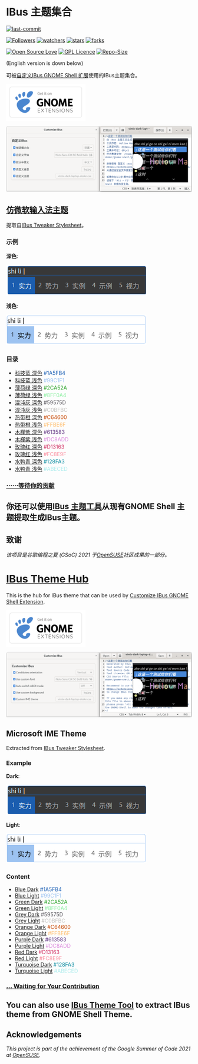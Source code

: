 # IBus 主题集合

[![last-commit](https://img.shields.io/github/last-commit/HollowMan6/IBus-Theme-Hub)](https://github.com/HollowMan6/IBus-Theme-Hub/graphs/commit-activity)

[![Followers](https://img.shields.io/github/followers/HollowMan6?style=social)](https://github.com/HollowMan6?tab=followers)
[![watchers](https://img.shields.io/github/watchers/HollowMan6/IBus-Theme-Hub?style=social)](https://github.com/HollowMan6/IBus-Theme-Hub/watchers)
[![stars](https://img.shields.io/github/stars/HollowMan6/IBus-Theme-Hub?style=social)](https://github.com/HollowMan6/IBus-Theme-Hub/stargazers)
[![forks](https://img.shields.io/github/forks/HollowMan6/IBus-Theme-Hub?style=social)](https://github.com/HollowMan6/IBus-Theme-Hub/network/members)

[![Open Source Love](https://img.shields.io/badge/-%E2%9D%A4%20Open%20Source-Green?style=flat-square&logo=Github&logoColor=white&link=https://hollowman6.github.io/fund.html)](https://hollowman6.github.io/fund.html)
[![GPL Licence](https://img.shields.io/badge/license-GPL-blue)](https://opensource.org/licenses/GPL-3.0/)
[![Repo-Size](https://img.shields.io/github/repo-size/HollowMan6/IBus-Theme-Hub.svg)](https://github.com/HollowMan6/IBus-Theme-Hub/archive/main.zip)

(English version is down below)

可被[自定义IBus GNOME Shell 扩展](https://github.com/HollowMan6/IBus-Theme-Hub)使用的IBus主题集合。

[<img src="https://raw.githubusercontent.com/andyholmes/gnome-shell-extensions-badge/master/get-it-on-ego.svg?sanitize=true" alt="Get it on GNOME Extensions" height="100" align="middle">][ego]

![](https://github.com/HollowMan6/Customize-IBus/raw/main/img/demo.png)

## [仿微软输入法主题](仿微软Microsoft)

提取自[IBus Tweaker Stylesheet](https://github.com/tuberry/ibus-tweaker/blob/8616794abe3e8664a23e41a282a1bc94873040f6/ibus-tweaker%40tuberry.github.com/stylesheet.css)。

### 示例

**深色**:

![](仿微软Microsoft/img/eg-dark.png)

**浅色**:

![](仿微软Microsoft/img/eg-light.png)

### 目录

- [科技蓝 深色](仿微软Microsoft/Blue-Dark-科技蓝-深色-1A5FB4.css) <font color=#1A5FB4>#1A5FB4</font>
- [科技蓝 浅色](仿微软Microsoft/Blue-Light-科技蓝-浅色-99C1F1.css) <font color=#99C1F1>#99C1F1</font>
- [薄荷绿 深色](仿微软Microsoft/Green-Dark-薄荷绿-深色-2CA52A.css) <font color=#2CA52A>#2CA52A</font>
- [薄荷绿 浅色](仿微软Microsoft/Green-Light-薄荷绿-浅色-8FF0A4.css) <font color=#8FF0A4>#8FF0A4</font>
- [混沌灰 深色](仿微软Microsoft/Grey-Dark-混沌灰-深色-59575D.css) <font color=#59575D>#59575D</font>
- [混沌灰 浅色](仿微软Microsoft/Grey-Light-混沌灰-浅色-C0BFBC.css) <font color=#C0BFBC>#C0BFBC</font>
- [热带橙 深色](仿微软Microsoft/Orange-Dark-热带橙-深色-C64600.css) <font color=#C64600>#C64600</font>
- [热带橙 浅色](仿微软Microsoft/Orange-Light-热带橙-浅色-FFBE6F.css) <font color=#FFBE6F>#FFBE6F</font>
- [木槿紫 深色](仿微软Microsoft/Purple-Dark-木槿紫-深色-613583.css) <font color=#613583>#613583</font>
- [木槿紫 浅色](仿微软Microsoft/Purple-Light-木槿紫-浅色-DC8ADD.css) <font color=#DC8ADD>#DC8ADD</font>
- [玫瑰红 深色](仿微软Microsoft/Red-Dark-玫瑰红-深色-D13163.css) <font color=#D13163>#D13163</font>
- [玫瑰红 浅色](仿微软Microsoft/Red-Light-玫瑰红-浅色-FC8E9F.css) <font color=#FC8E9F>#FC8E9F</font>
- [水鸭青 深色](仿微软Microsoft/Turquoise-Dark-水鸭青-深色-128FA3.css) <font color=#128FA3>#128FA3</font>
- [水鸭青 浅色](仿微软Microsoft/Turquoise-Light-水鸭青-浅色-ABECED.css) <font color=#ABECED>#ABECED</font>


### [⋯⋯等待你的贡献](https://github.com/HollowMan6/IBus-Theme-Hub/issues/1)

## 你还可以使用[IBus 主题工具](https://github.com/HollowMan6/IBus-Theme)从现有GNOME Shell 主题提取生成IBus主题。

## 致谢

_该项目是谷歌编程之夏 (GSoC) 2021 于[OpenSUSE](https://github.com/openSUSE/mentoring/issues/158)社区成果的一部分。_

# [IBus Theme Hub](仿微软Microsoft)

This is the hub for IBus theme that can be used by [Customize IBus GNOME Shell Extension](https://github.com/HollowMan6/IBus-Theme-Hub).

[<img src="https://raw.githubusercontent.com/andyholmes/gnome-shell-extensions-badge/master/get-it-on-ego.svg?sanitize=true" alt="Get it on GNOME Extensions" height="100" align="middle">][ego]

![](https://github.com/HollowMan6/Customize-IBus/raw/main/img/demo-en.png)

## Microsoft IME Theme

Extracted from [IBus Tweaker Stylesheet](https://github.com/tuberry/ibus-tweaker/blob/8616794abe3e8664a23e41a282a1bc94873040f6/ibus-tweaker%40tuberry.github.com/stylesheet.css).

### Example

**Dark**:

![](仿微软Microsoft/img/eg-dark.png)

**Light**:

![](仿微软Microsoft/img/eg-light.png)

### Content

- [Blue Dark](仿微软Microsoft/Blue-Dark-科技蓝-深色-1A5FB4.css) <font color=#1A5FB4>#1A5FB4</font>
- [Blue Light](仿微软Microsoft/Blue-Light-科技蓝-浅色-99C1F1.css) <font color=#99C1F1>#99C1F1</font>
- [Green Dark](仿微软Microsoft/Green-Dark-薄荷绿-深色-2CA52A.css) <font color=#2CA52A>#2CA52A</font>
- [Green Light](仿微软Microsoft/Green-Light-薄荷绿-浅色-8FF0A4.css) <font color=#8FF0A4>#8FF0A4</font>
- [Grey Dark](仿微软Microsoft/Grey-Dark-混沌灰-深色-59575D.css) <font color=#59575D>#59575D</font>
- [Grey Light](仿微软Microsoft/Grey-Light-混沌灰-浅色-C0BFBC.css) <font color=#C0BFBC>#C0BFBC</font>
- [Orange Dark](仿微软Microsoft/Orange-Dark-热带橙-深色-C64600.css) <font color=#C64600>#C64600</font>
- [Orange Light](仿微软Microsoft/Orange-Light-热带橙-浅色-FFBE6F.css) <font color=#FFBE6F>#FFBE6F</font>
- [Purple Dark](仿微软Microsoft/Purple-Dark-木槿紫-深色-613583.css) <font color=#613583>#613583</font>
- [Purple Light](仿微软Microsoft/Purple-Light-木槿紫-浅色-DC8ADD.css) <font color=#DC8ADD>#DC8ADD</font>
- [Red Dark](仿微软Microsoft/Red-Dark-玫瑰红-深色-D13163.css) <font color=#D13163>#D13163</font>
- [Red Light](仿微软Microsoft/Red-Light-玫瑰红-浅色-FC8E9F.css) <font color=#FC8E9F>#FC8E9F</font>
- [Turquoise Dark](仿微软Microsoft/Turquoise-Dark-水鸭青-深色-128FA3.css) <font color=#128FA3>#128FA3</font>
- [Turquoise Light](仿微软Microsoft/Turquoise-Light-水鸭青-浅色-ABECED.css) <font color=#ABECED>#ABECED</font>

### [... Waiting for Your Contribution](https://github.com/HollowMan6/IBus-Theme-Hub/issues/1)

## You can also use [IBus Theme Tool](https://github.com/HollowMan6/IBus-Theme) to extract IBus theme from GNOME Shell Theme.

## Acknowledgements

_This project is part of the achievement of the Google Summer of Code 2021 at [OpenSUSE](https://github.com/openSUSE/mentoring/issues/158)._

[ego]: https://extensions.gnome.org/extension/4112/IBus-Theme-Hub/
